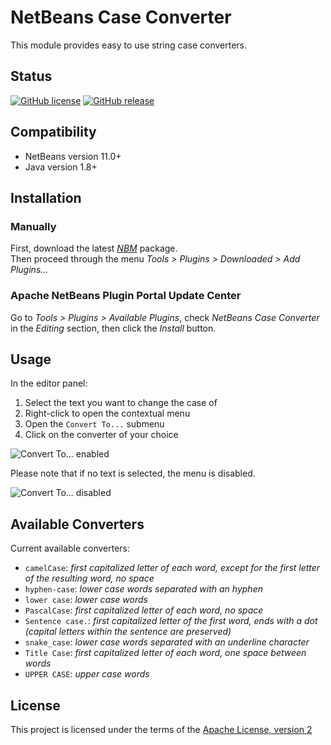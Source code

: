 NetBeans Case Converter
=======================

This module provides easy to use string case converters.

Status
------

[![GitHub license][license-badge]][license-link]
[![GitHub release][release-badge]][release-latest]

Compatibility
-------------

* NetBeans version 11.0+
* Java version 1.8+

Installation
------------

### Manually

First, download the latest [_NBM_][nbm] package.  
Then proceed through the menu _Tools > Plugins > Downloaded > Add Plugins..._

### Apache NetBeans Plugin Portal Update Center

Go to _Tools > Plugins > Available Plugins_, check _NetBeans Case Converter_ in the _Editing_ section, then click the _Install_ button.

Usage
-----

In the editor panel:

1. Select the text you want to change the case of
2. Right-click to open the contextual menu
3. Open the `Convert To...` submenu
4. Click on the converter of your choice

![Convert To... enabled](/resources/enabled-menu.png)

Please note that if no text is selected, the menu is disabled.

![Convert To... disabled](/resources/disabled-menu.png)

Available Converters
--------------------

Current available converters:

- `camelCase`: _first capitalized letter of each word, except for the first letter of the resulting word, no space_
- `hyphen-case`: _lower case words separated with an hyphen_
- `lower case`: _lower case words_
- `PascalCase`: _first capitalized letter of each word, no space_
- `Sentence case.`: _first capitalized letter of the first word, ends with a dot (capital letters within the sentence are preserved)_
- `snake_case`: _lower case words separated with an underline character_
- `Title Case`: _first capitalized letter of each word, one space between words_
- `UPPER CASE`: _upper case words_

License
-------

This project is licensed under the terms of the [Apache License, version 2](/LICENSE)

[nbm]: https://github.com/eviweb/netbeans-case-converter/releases/latest/download/fr-evidev-netbeans-caseconverter.nbm
[license-badge]: https://img.shields.io/github/license/eviweb/netbeans-case-converter.svg
[license-link]: https://github.com/eviweb/netbeans-case-converter/blob/master/LICENSE
[release-badge]: https://img.shields.io/github/release/eviweb/netbeans-case-converter.svg
[release-latest]: https://github.com/eviweb/netbeans-case-converter/releases/
